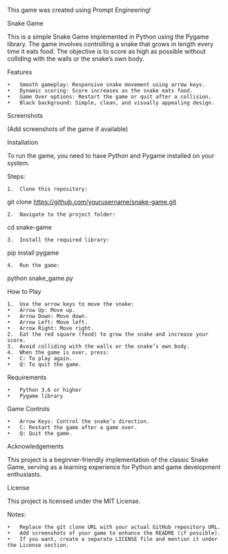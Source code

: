 This game was created using Prompt Engineering!

Snake Game

This is a simple Snake Game implemented in Python using the Pygame library. The game involves controlling a snake that grows in length every time it eats food. The objective is to score as high as possible without colliding with the walls or the snake’s own body.

Features

	•	Smooth gameplay: Responsive snake movement using arrow keys.
	•	Dynamic scoring: Score increases as the snake eats food.
	•	Game Over options: Restart the game or quit after a collision.
	•	Black background: Simple, clean, and visually appealing design.

Screenshots

(Add screenshots of the game if available)

Installation

To run the game, you need to have Python and Pygame installed on your system.

Steps:

	1.	Clone this repository:

git clone https://github.com/yourusername/snake-game.git


	2.	Navigate to the project folder:

cd snake-game


	3.	Install the required library:

pip install pygame


	4.	Run the game:

python snake_game.py



How to Play

	1.	Use the arrow keys to move the snake:
	•	Arrow Up: Move up.
	•	Arrow Down: Move down.
	•	Arrow Left: Move left.
	•	Arrow Right: Move right.
	2.	Eat the red square (food) to grow the snake and increase your score.
	3.	Avoid colliding with the walls or the snake’s own body.
	4.	When the game is over, press:
	•	C: To play again.
	•	Q: To quit the game.

Requirements

	•	Python 3.6 or higher
	•	Pygame library

Game Controls

	•	Arrow Keys: Control the snake’s direction.
	•	C: Restart the game after a game over.
	•	Q: Quit the game.

Acknowledgements

This project is a beginner-friendly implementation of the classic Snake Game, serving as a learning experience for Python and game development enthusiasts.

License

This project is licensed under the MIT License.

Notes:

	•	Replace the git clone URL with your actual GitHub repository URL.
	•	Add screenshots of your game to enhance the README (if possible).
	•	If you want, create a separate LICENSE file and mention it under the License section.
